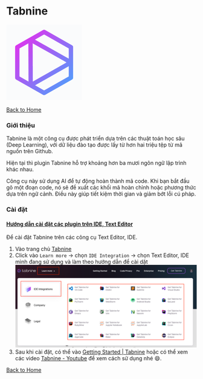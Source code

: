 # Tabnine

![alt](./assets/tabnine.png)

[Back to Home](../README.md)

### Giới thiệu
Tabnine là một công cụ được phát triển dựa trên các thuật toán học sâu (Deep Learning), với dữ liệu đào tạo được lấy từ hơn hai triệu tệp từ mã nguồn trên Github.

Hiện tại thì plugin Tabnine hỗ trợ khoảng hơn ba mươi ngôn ngữ lập trình khác nhau.

Công cụ này sử dụng AI để tự động hoàn thành mã code. Khi bạn bắt đầu gõ một đoạn code, nó sẽ đề xuất các khối mã hoàn chỉnh hoặc phương thức dựa trên ngữ cảnh. Điều này giúp tiết kiệm thời gian và giảm bớt lỗi cú pháp.

### Cài đặt
#### [Hướng dẫn cài đặt các plugin trên IDE, Text Editor](../install-plugins-instruct)
Để cài đặt Tabnine trên các công cụ Text Editor, IDE.<br/>

1. Vào trang chủ <a href="https://www.tabnine.com/">Tabnine</a><br/>
2. Click vào `Learn more` &#8594; chọn `IDE Integration` &#8594; chọn Text Editor, IDE mình đang sử dụng và làm theo hướng dẫn để cài dặt<br/>
   ![alt](./assets/install-instruct.png)
3. Sau khi cài đặt, có thể vào <a href="https://www.tabnine.com/getting-started">Getting Started | Tabnine</a> hoặc 
    có thể xem các video <a target="_blank" href="https://www.youtube.com/@Codota-Tabnine">Tabnine - Youtube</a>
    để xem cách sử dụng nhé 😄.

[Back to Home](../README.md)

